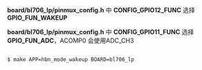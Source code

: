 **board/bl706_lp/pinmux_config.h** 中 **CONFIG_GPIO12_FUNC** 选择 **GPIO_FUN_WAKEUP**

**board/bl706_lp/pinmux_config.h** 中 **CONFIG_GPIO11_FUNC** 选择 **GPIO_FUN_ADC**，ACOMP0 会使用ADC_CH3


```bash

$ make APP=hbn_mode_wakeup BOARD=bl706_lp

```